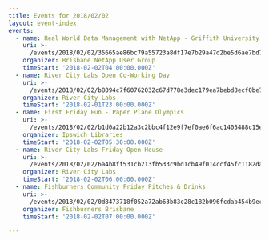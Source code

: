 ```yaml
---
title: Events for 2018/02/02
layout: event-index
events:
  - name: Real World Data Management with NetApp - Griffith University - Duncan Beck
    uri: >-
      /events/2018/02/02/35665ae86bc79a55723a8df17e7b29a47d2be5d6ae7bd7bebdeb369998a8b27b
    organizer: Brisbane NetApp User Group
    timeStart: '2018-02-02T04:00:00.000Z'
  - name: River City Labs Open Co-Working Day
    uri: >-
      /events/2018/02/02/b8094c7f60762032c67d778e3dec179ea7bebd8ecf0be7ed869d0d9934bc0262
    organizer: River City Labs
    timeStart: '2018-02-01T23:00:00.000Z'
  - name: First Friday Fun - Paper Plane Olympics
    uri: >-
      /events/2018/02/02/b1d0a22b12a3c2bbc4f12e9f7ef0ae6f6ac1405488c15e1b5024b345fcabb89a
    organizer: Ipswich Libraries
    timeStart: '2018-02-02T05:30:00.000Z'
  - name: River City Labs Friday Open House
    uri: >-
      /events/2018/02/02/6a4b8ff531cb213fb533c9bd1cb49f014ccf45fc1182da74672132623d8cf5a3
    organizer: River City Labs
    timeStart: '2018-02-02T06:00:00.000Z'
  - name: Fishburners Community Friday Pitches & Drinks
    uri: >-
      /events/2018/02/02/0d8473718f052a72ab63b83c28c182b096fcdab454b9ec12e817ebdfd3c93c17
    organizer: Fishburners Brisbane
    timeStart: '2018-02-02T07:00:00.000Z'

---
```

